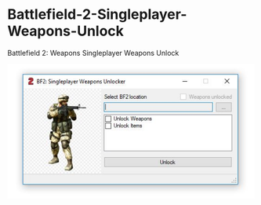 # Battlefield-2-Singleplayer-Weapons-Unlock
Battlefield 2: Weapons Singleplayer Weapons Unlock

![](https://github.com/laurence-trippen/Battlefield-2-Singleplayer-Weapons-Unlock/blob/master/Preview/bf2-sp-wp-unlocker-preview.JPG?raw=true)
